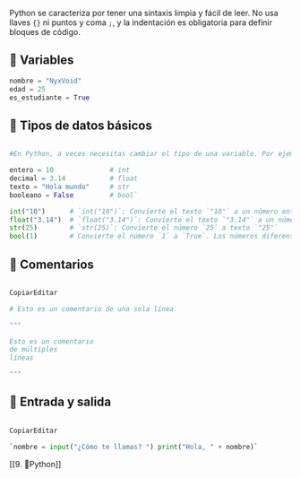 Python se caracteriza por tener una sintaxis limpia y fácil de leer. No usa llaves `{}` ni puntos y coma `;`, y la indentación es obligatoria para definir bloques de código.

## 🔹 Variables

```python
nombre = "NyxVoid"
edad = 25
es_estudiante = True
```

## 🔹 Tipos de datos básicos
```python

#En Python, a veces necesitas cambiar el tipo de una variable. Por ejemplo, convertir un número en texto o un texto en número.

entero = 10              # int 
decimal = 3.14           # float 
texto = "Hola mundo"     # str 
booleano = False         # bool`

int("10")      # `int("10")`: Convierte el texto `"10"` a un número entero `10`.
float("3.14")  # `float("3.14")`: Convierte el texto `"3.14"` a un número decimal `3.14`
str(25)        # `str(25)`: Convierte el número `25` a texto `"25"`
bool(1)        # Convierte el número `1` a `True`. Los números diferentes de cero se consideran `True`
```
## 🔹 Comentarios

```python

CopiarEditar

# Esto es un comentario de una sola línea 

""" 

Esto es un comentario 
de múltiples
líneas

"""
```
## 🔹 Entrada y salida
```python

CopiarEditar

`nombre = input("¿Cómo te llamas? ") print("Hola, " + nombre)`


```

[[9. 🐍Python]]